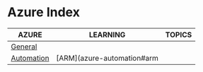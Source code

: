 # Azure Index

|AZURE|LEARNING|TOPICS|
|---|---|---|
|[General](azure-general)|||
|[Automation](azure-automation)|[ARM](azure-automation#arm||